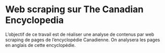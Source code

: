 # Web scraping sur The Canadian Encyclopedia
L’objectif de ce travail est de réaliser une analyse de contenus par web scraping de pages de
l’encyclopédie Canadienne. On analysera les pages en anglais de cette encyclopédie.
